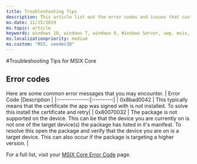 ```yaml
---
title: Troubleshooting Tips 
description: This article list out the error codes and issues that customers may face when working with MSIX Core 
ms.date: 11/15/2019
ms.topic: article
keywords: windows 10, windows 7, windows 8, Windows Server, uwp, msix, msixcore, 1709, 1703, 1607, 1511, 1507
ms.localizationpriority: medium
ms.custom: "RS5, seodec18"
---
```


#Troubleshooting Tips for MSIX Core 
## Error codes 
Here are some common error messages that you may encounter. 
| Error Code |Description |
|:-------------:|:--------:|
| 0x8bad0042 | This typically means that the certificate the app was signed with is not installed. To solve this install the certificate and retry| 
| 0x80070032 | The package is not supported on the device. This can be that the device you are currently on is not one of the target device(s) the package has listed in it's manifest. To resolve this open the package and verify that the device you are on is a target device. This can also occur if the package is targeting a higher version.  | 

For a full list, visit your [MSIX Core Error Code]("https://github.com/microsoft/msix-packaging/blob/master/src/inc/public/MsixErrors.hpp") page. 
